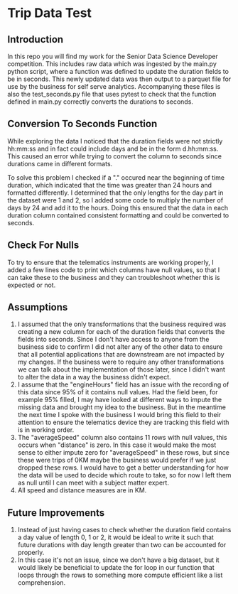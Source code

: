 # Trip Data Test 

## Introduction
In this repo you will find my work for the Senior Data Science Developer competition. This includes raw data which was ingested by the main.py python script, where a function was defined to update the duration fields to be in seconds. This newly updated data was then output to a parquet file for use by the business for self serve analytics. Accompanying these files is also the test_seconds.py file that uses pytest to check that the function defined in main.py correctly converts the durations to seconds.

## Conversion To Seconds Function
While exploring the data I noticed that the duration fields were not strictly hh:mm:ss and in fact could include days and be in the form d.hh:mm:ss. This caused an error while trying to convert the column to seconds since durations came in different formats.

To solve this problem I checked if a "." occured near the beginning of time duration, which indicated that the time was greater than 24 hours and formatted differently. I determined that the only lengths for the day part in the dataset were 1 and 2, so I added some code to multiply the number of days by 24 and add it to the hours. Doing this ensured that the data in each duration column contained consistent formatting and could be converted to seconds.

## Check For Nulls
To try to ensure that the telematics instruments are working properly, I added a few lines code to print which columns have null values, so that I can take these to the business and they can troubleshoot whether this is expected or not.

## Assumptions
1. I assumed that the only transformations that the business required was creating a new column for each of the duration fields that converts the fields into seconds. Since I don't have access to anyone from the business side to confirm I did not alter any of the other data to ensure that all potential applications that are downstream are not impacted by my changes. If the business were to require any other transformations we can talk about the implementation of those later, since I didn't want to alter the data in a way the business didn't expect.
2. I assume that the "engineHours" field has an issue with the recording of this data since 95% of it contains null values. Had the field been, for example 95% filled, I may have looked at different ways to impute the missing data and brought my idea to the business. But in the meantime the next time I spoke with the business I would bring this field to their attention to ensure the telematics device they are tracking this field with is in working order.
3. The "averageSpeed" column also contains 11 rows with null values, this occurs when "distance" is zero. In this case it would make the most sense to either impute zero for "averageSpeed" in these rows, but since these were trips of 0KM maybe the business would prefer if we just dropped these rows. I would have to get a better understanding for how the data will be used to decide which route to take, so for now I left them as null until I can meet with a subject matter expert.
4. All speed and distance measures are in KM.


## Future Improvements
1. Instead of just having cases to check whether the duration field contains a day value of length 0, 1 or 2, it would be ideal to write it such that future durations with day length greater than two can be accounted for properly.
2. In this case it's not an issue, since we don't have a big dataset, but it would likely be beneficial to update the for loop in our function that loops through the rows to something more compute efficient like a list comprehension.
